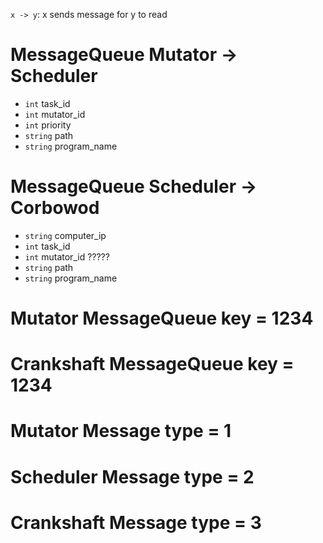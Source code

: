 
`x -> y`: x sends message for y to read


# MessageQueue Mutator -> Scheduler

* `int` task_id
* `int` mutator_id
* `int` priority
* `string` path
* `string` program_name

# MessageQueue Scheduler -> Corbowod

* `string` computer_ip
* `int` task_id
* `int` mutator_id 	?????
* `string` path
* `string` program_name


# Mutator MessageQueue key = 1234
# Crankshaft MessageQueue key = 1234
# Mutator Message type = 1
# Scheduler Message type = 2
# Crankshaft Message type = 3

